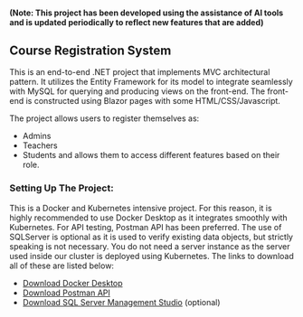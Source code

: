 #### (Note: This project has been developed using the assistance of AI tools and is updated periodically to reflect new features that are added)

## Course Registration System
This is an end-to-end .NET project that implements MVC architectural pattern. It utilizes the Entity Framework for its model to integrate seamlessly with MySQL for querying and producing views on the front-end. The front-end is constructed using Blazor pages with some HTML/CSS/Javascript.

The project allows users to register themselves as:
- Admins
- Teachers
- Students
and allows them to access different features based on their role.

### Setting Up The Project:
This is a Docker and Kubernetes intensive project. For this reason, it is highly recommended to use Docker Desktop as it integrates smoothly with Kubernetes. For API testing, Postman API has been preferred. The use of SQLServer is optional as it is used to verify existing data objects, but strictly speaking is not necessary. You do not need a server instance as the server used inside our cluster is deployed using Kubernetes. The links to download all of these are listed below:
- [Download Docker Desktop](https://www.docker.com/products/docker-desktop/)
- [Download Postman API](https://www.postman.com/downloads/)
- [Download SQL Server Management Studio](https://learn.microsoft.com/en-us/sql/ssms/download-sql-server-management-studio-ssms?view=sql-server-ver16) (optional)
